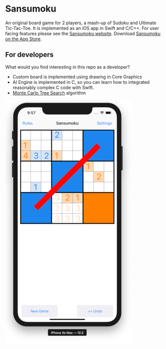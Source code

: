 # Sansumoku

An original board game for 2 players, a mash-up of Sudoku and Ultimate Tic-Tac-Toe. It is implemented as an iOS app in Swift and C/C++. For user facing features please see the [Sansumoku website](https://www.sansumoku.com/). Download [Sansumoku on the App Store](https://apps.apple.com/app/id1458250030).

## For developers

What would you find interesting in this repo as a developer?

- Custom board is implemented using drawing in Core Graphics
- AI Engine is implemented in C, so you can learn how to integrated reasonably complex C code with Swift.
- [Monte Carlo Tree Search](https://en.wikipedia.org/wiki/Monte_Carlo_tree_search) algorithm

![Sansumoku screenshot](img/sansumoku.png)
